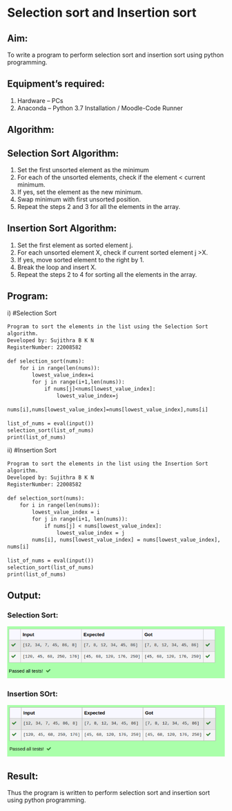 # Selection sort and Insertion sort
## Aim:
To write a program to perform selection sort and insertion sort using python programming.
## Equipment’s required:
1.	Hardware – PCs
2.	Anaconda – Python 3.7 Installation / Moodle-Code Runner
## Algorithm:
## Selection Sort Algorithm:
1.	Set the first unsorted element as the minimum
2.	For each of the unsorted elements, check if the element < current minimum.
3.	If yes, set the element as the new minimum.
4.	Swap minimum with first unsorted position.
5.	Repeat the steps 2 and 3 for all the elements in the array.
## Insertion Sort Algorithm:
1.	Set the first element as sorted element j.
2.	For each unsorted element X, check if current sorted element j >X.
3.	If yes, move sorted element to the right by 1.
4.	Break the loop and insert X.
5.	Repeat the steps 2 to 4 for sorting all the elements in the array.
## Program:
i)	#Selection Sort
```
Program to sort the elements in the list using the Selection Sort algorithm.
Developed by: Sujithra B K N
RegisterNumber: 22008582

def selection_sort(nums):
    for i in range(len(nums)):
        lowest_value_index=i
        for j in range(i+1,len(nums)):
            if nums[j]<nums[lowest_value_index]:
                lowest_value_index=j
        nums[i],nums[lowest_value_index]=nums[lowest_value_index],nums[i]
    
list_of_nums = eval(input())
selection_sort(list_of_nums)
print(list_of_nums)
```
ii)	#Insertion Sort
```
Program to sort the elements in the list using the Insertion Sort algorithm.
Developed by: Sujithra B K N
RegisterNumber: 22008582

def selection_sort(nums):
    for i in range(len(nums)):
        lowest_value_index = i
        for j in range(i+1, len(nums)):
            if nums[j] < nums[lowest_value_index]:
                lowest_value_index = j
        nums[i], nums[lowest_value_index] = nums[lowest_value_index], nums[i]

list_of_nums = eval(input())
selection_sort(list_of_nums)
print(list_of_nums)
```
## Output:

###  Selection Sort:
![selection](./images/1.png)

### Insertion SOrt:
![insertion](./images/2.png)

## Result:
Thus the program is written to perform selection sort and insertion sort using python programming.
